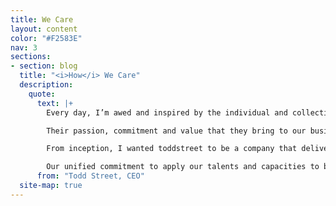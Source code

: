```yaml
---
title: We Care
layout: content
color: "#F2583E"
nav: 3
sections:
- section: blog
  title: "<i>How</i> We Care"
  description:
    quote:
      text: |+
        Every day, I’m awed and inspired by the individual and collective talents of our team.

        Their passion, commitment and value that they bring to our business, and in turn our clients, demands nothing but my deepest respect.

        From inception, I wanted toddstreet to be a company that delivered significant contributions in support of our clients businesses, while remaining cognizant of our teams’ personal interests, especially their philanthropic activities.

        Our unified commitment to apply our talents and capacities to benefit charitable organizations for social good broadens our experience, insight, creativity and awareness with the work we do for our clients. We believe we’re all better for it.
      from: "Todd Street, CEO"
  site-map: true
---
```

